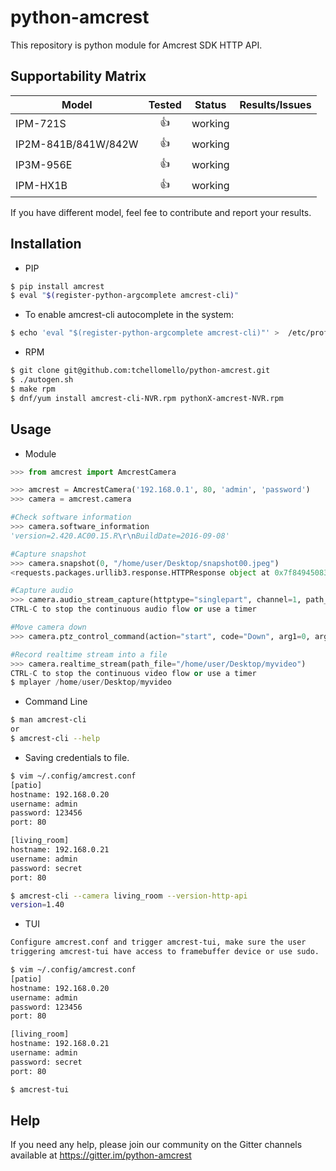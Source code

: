 # python-amcrest
This repository is python module for Amcrest SDK HTTP API.

## Supportability Matrix
| Model                   |     Tested    | Status   | Results/Issues  |
| ------------------------|:-------------:| :-------:| :--------------:|
| IPM-721S                | :+1:          |  working |                 |
| IP2M-841B/841W/842W     | :+1:          |  working |                 |
| IP3M-956E               | :+1:          |  working |                 |
| IPM-HX1B                | :+1:          |  working |                 |

If you have different model, feel fee to contribute and report your results.

## Installation

- PIP

```bash
$ pip install amcrest
$ eval "$(register-python-argcomplete amcrest-cli)"
```

* To enable amcrest-cli autocomplete in the system:
```bash
$ echo 'eval "$(register-python-argcomplete amcrest-cli)"' >  /etc/profile.d/amcrest-cli-autocomplete.sh
```

- RPM
```bash
$ git clone git@github.com:tchellomello/python-amcrest.git
$ ./autogen.sh
$ make rpm
$ dnf/yum install amcrest-cli-NVR.rpm pythonX-amcrest-NVR.rpm
```

## Usage

- Module

```python
>>> from amcrest import AmcrestCamera

>>> amcrest = AmcrestCamera('192.168.0.1', 80, 'admin', 'password')
>>> camera = amcrest.camera

#Check software information
>>> camera.software_information
'version=2.420.AC00.15.R\r\nBuildDate=2016-09-08'

#Capture snapshot
>>> camera.snapshot(0, "/home/user/Desktop/snapshot00.jpeg")
<requests.packages.urllib3.response.HTTPResponse object at 0x7f84945083c8>

#Capture audio
>>> camera.audio_stream_capture(httptype="singlepart", channel=1, path_file="/home/user/Desktop/audio.aac")
CTRL-C to stop the continuous audio flow or use a timer

#Move camera down
>>> camera.ptz_control_command(action="start", code="Down", arg1=0, arg2=0, arg3=0)))

#Record realtime stream into a file
>>> camera.realtime_stream(path_file="/home/user/Desktop/myvideo")
CTRL-C to stop the continuous video flow or use a timer
$ mplayer /home/user/Desktop/myvideo
```

- Command Line
```bash
$ man amcrest-cli
or
$ amcrest-cli --help
```

* Saving credentials to file.
```bash
$ vim ~/.config/amcrest.conf
[patio]
hostname: 192.168.0.20
username: admin
password: 123456
port: 80

[living_room]
hostname: 192.168.0.21
username: admin
password: secret
port: 80

$ amcrest-cli --camera living_room --version-http-api
version=1.40
```

- TUI
```bash
Configure amcrest.conf and trigger amcrest-tui, make sure the user
triggering amcrest-tui have access to framebuffer device or use sudo.

$ vim ~/.config/amcrest.conf
[patio]
hostname: 192.168.0.20
username: admin
password: 123456
port: 80

[living_room]
hostname: 192.168.0.21
username: admin
password: secret
port: 80

$ amcrest-tui
```
## Help
If you need any help, please join our community on the Gitter channels available at https://gitter.im/python-amcrest
